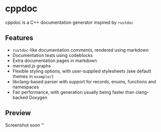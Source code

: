 # cppdoc 
cppdoc is a C++ documentation generator inspired by `rustdoc`

## Features
- `rustdoc`-like documentation comments, rendered using markdown
- Documentation tests using codeblocks
- Extra documentation pages in markdown
- mermaid.js graphs
- Flexible styling options, with user-supplied stylesheets (see default themes in `example/`)
- libclang-based parser with support for records, enums, functions and namespaces
- Fair performance, with generation usually being faster than clang-backed Doxygen

## Preview
Screenshot soon :tm:
